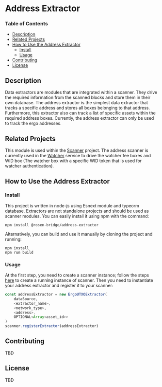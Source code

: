 # Address Extractor


### Table of Contents
- [Description](#description)  
- [Related Projects](#related-projects)
- [How to Use the Address Extractor](#how-to-use-the-address-extractor)
    - [Install](#install)
    - [Usage](#usage)
- [Contributing](#contributing)
- [License](#license)

<a name="headers"/>

## Description
Data extractors are modules that are integrated within a scanner. They drive the required information from the scanned blocks and store them in their own database. The address extractor is the simplest data extractor that tracks a specific address and stores all boxes belonging to that address. Furthermore, this extractor also can track a list of specific assets within the required address boxes. Currently, the address extractor can only be used to track the ergo addresses.


## Related Projects
This module is used within the [Scanner](https://github.com/rosen-bridge/scanner) project. The address scanner is currently used in the [Watcher](https://github.com/rosen-bridge/watcher) service to drive the watcher fee boxes and WID box (The watcher box with a specific WID token that is used for watcher authentication).
 
## How to Use the Address Extractor
### Install
This project is written in node-js using Esnext module and typeorm database. Extractors are not standalone projects and should be used as scanner modules. You can easily install it using npm with the command:

```shell
npm install @rosen-bridge/address-extractor
```

Alternatively, you can build and use it manually by cloning the project and running:
```shell
npm install
npm run build
```

### Usage
At the first step, you need to create a scanner instance; follow the steps [here](https://github.com/rosen-bridge/scanner) to create a running instance of scanner. Then you need to instantiate your address extractor and register it to your scanner:
```javascript
const addressExtractor = new ErgoUTXOExtractor(
    dataSource, 
    <extractor_name>, 
    <network_type>,
    <address>,
    OPTIONAL<Array<asset_id>>
)
scanner.registerExtractor(addressExtractor)
```

## Contributing
TBD

## License
TBD

